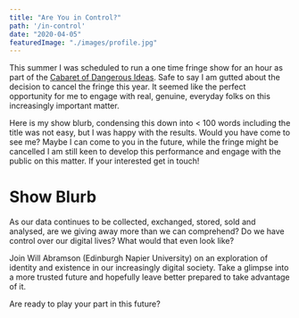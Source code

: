 ```yaml
---
title: "Are You in Control?"
path: '/in-control'
date: "2020-04-05"
featuredImage: "./images/profile.jpg"  
---
```


This summer I was scheduled to run a one time fringe show for an hour as part of the [Cabaret of Dangerous Ideas](https://codi.beltanenetwork.org/). Safe to say I am gutted about the decision to cancel the fringe this year. It seemed like the perfect opportunity for me to engage with real, genuine, everyday folks on this increasingly important matter. 

Here is my show blurb, condensing this down into < 100 words including the title was not easy, but I was happy with the results. Would you have come to see me? Maybe I can come to you in the future, while the fringe might be cancelled I am still keen to develop this performance and engage with the public on this matter. If your interested get in touch!
 
 # Show Blurb
 
As our data continues to be collected, exchanged, stored, sold and analysed, are we giving away more than we can comprehend? Do we have control over our digital lives? What would that even look like? 

Join Will Abramson (Edinburgh Napier University) on an exploration of identity and existence in our increasingly digital society. Take a glimpse into a more trusted future and hopefully leave better prepared to take advantage of it. 

Are ready to play your part in this future?
